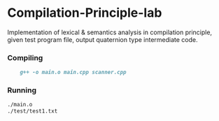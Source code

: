 # Compilation-Principle-lab
Implementation of lexical & semantics analysis in compilation principle, given test program file, output quaternion type intermediate code.

### Compiling
```markdown
    g++ -o main.o main.cpp scanner.cpp
```
### Running
```markdown
./main.o
./test/test1.txt
```
